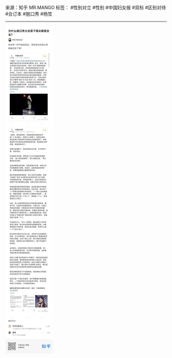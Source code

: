 来源：知乎 MR.MANGO
标签： #性别对立 #性别 #中国妇女报 #双标 #区别对待 #合订本 #脱口秀 #杨笠
***
![](https://raw.githubusercontent.com/bluntvoice/mypic/main/1672309195886.jpg)